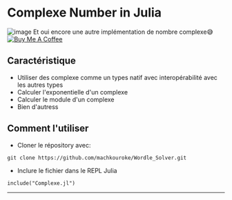 Complexe Number in Julia
============

![image](https://user-images.githubusercontent.com/40785379/177854767-6d6b4d49-0b3b-4c1e-81e2-54ed957fc97d.png)
Et oui encore une autre implémentation de nombre complexe😅 <br>
<a href="https://buymeacoffee.com/machkouroke" target="_blank"><img src="https://www.buymeacoffee.com/assets/img/custom_images/orange_img.png" alt="Buy Me A Coffee" style="height: auto !important;width: auto !important;" ></a>


## Caractéristique
- Utiliser des complexe comme un types natif avec interopérabilité avec les autres types
- Calculer l'exponentielle d'un complexe
- Calculer le module d'un complexe
- Bien d'autress


## Comment l'utiliser
- Cloner le répository avec:
```
git clone https://github.com/machkouroke/Wordle_Solver.git
```
- Inclure le fichier dans le REPL Julia
```
include("Complexe.jl")
```
---
